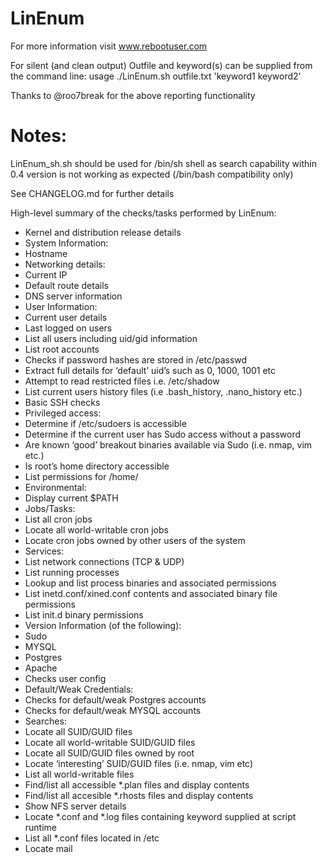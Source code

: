 # LinEnum
For more information visit www.rebootuser.com

For silent (and clean output) Outfile and keyword(s) can be supplied from the command line:
usage ./LinEnum.sh outfile.txt 'keyword1 keyword2'

Thanks to @roo7break for the above reporting functionality

# Notes:
LinEnum_sh.sh should be used for /bin/sh shell as search capability within 0.4 version is not working as expected (/bin/bash compatibility only)

See CHANGELOG.md for further details

High-level summary of the checks/tasks performed by LinEnum:

* Kernel and distribution release details
* System Information:
 * Hostname
 * Networking details:
 * Current IP
 * Default route details
 * DNS server information
* User Information:
 * Current user details
 * Last logged on users
 * List all users including uid/gid information
 * List root accounts
 * Checks if password hashes are stored in /etc/passwd
 * Extract full details for ‘default’ uid’s such as 0, 1000, 1001 etc
 * Attempt to read restricted files i.e. /etc/shadow
 * List current users history files (i.e .bash_history, .nano_history etc.)
 * Basic SSH checks
* Privileged access:
 * Determine if /etc/sudoers is accessible
 * Determine if the current user has Sudo access without a password
 * Are known ‘good’ breakout binaries available via Sudo (i.e. nmap, vim etc.)
 * Is root’s home directory accessible
 * List permissions for /home/
* Environmental:
 * Display current $PATH
* Jobs/Tasks:
 * List all cron jobs
 * Locate all world-writable cron jobs
 * Locate cron jobs owned by other users of the system
* Services:
 * List network connections (TCP & UDP)
 * List running processes
 * Lookup and list process binaries and associated permissions
 * List inetd.conf/xined.conf contents and associated binary file permissions
 * List init.d binary permissions
* Version Information (of the following):
 * Sudo
 * MYSQL
 * Postgres
 * Apache
  * Checks user config
* Default/Weak Credentials:
 * Checks for default/weak Postgres accounts
 * Checks for default/weak MYSQL accounts
* Searches:
 * Locate all SUID/GUID files
 * Locate all world-writable SUID/GUID files
 * Locate all SUID/GUID files owned by root
 * Locate ‘interesting’ SUID/GUID files (i.e. nmap, vim etc)
 * List all world-writable files
 * Find/list all accessible *.plan files and display contents
 * Find/list all accesible *.rhosts files and display contents
 * Show NFS server details
 * Locate *.conf and *.log files containing keyword supplied at script runtime
 * List all *.conf files located in /etc
 * Locate mail